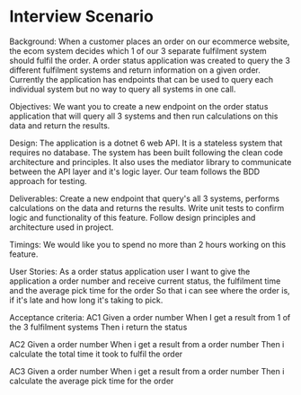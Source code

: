 # Interview Scenario
Background:
When a customer places an order on our ecommerce website, the ecom system decides which 1 of our 3 separate fulfilment system should fulfil the order. A order status application was created to query the 3 different fulfilment systems and return information on a given order. Currently the application has endpoints that can be used to query each individual system but no way to query all systems in one call.
 
Objectives:
We want you to create a new endpoint on the order status application that will query all 3 systems and then run calculations on this data and return the results.
 
Design:
The application is a dotnet 6 web API. It is a stateless system that requires no database. The system has been built following the clean code architecture and principles. It also uses the mediator library to communicate between the API layer and it's logic layer. Our team follows the BDD approach for testing.
 
Deliverables:
Create a new endpoint that query's all 3 systems, performs calculations on the data and returns the results.
Write unit tests to confirm logic and functionality of this feature.
Follow design principles and architecture used in project.
 
Timings:
We would like you to spend no more than 2 hours working on this feature.
 
 
User Stories:
As a order status application user
I want to give the application a order number and receive current status, the fulfilment time and the average pick time for the order
So that i can see where the order is, if it's late and how long it's taking to pick.
 
Acceptance criteria:
AC1
Given a order number
When I get a result from 1 of the 3 fulfilment systems
Then i return the status
 
AC2
Given a order number
When i get a result from a order number
Then i calculate the total time it took to fulfil the order
 
AC3
Given a order number
When i get a result from a order number
Then i calculate the average pick time for the order
